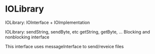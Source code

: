 IOLibrary
===========

IOLibrary: IOInterface + IOImplementation


IOLibrary: sendString, sendByte, etc
	   getString, getByte, ...
Blocking and nonblocking interface

This interface uses messageInterface to send/reveice files



